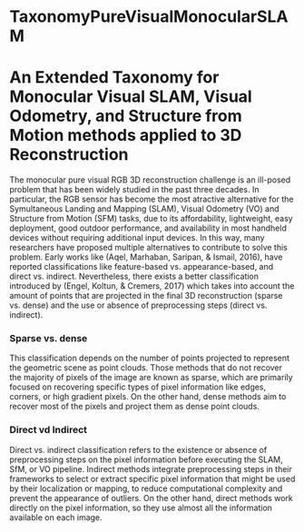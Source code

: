 # TaxonomyPureVisualMonocularSLAM
# An Extended Taxonomy for Monocular Visual SLAM, Visual Odometry, and Structure from Motion methods applied to 3D Reconstruction
The monocular pure visual RGB 3D reconstruction challenge is an ill-posed problem that has been widely studied in the past three decades. In particular, the RGB sensor has become the most atractive alternative for the Symultaneous Landing and Mapping (SLAM), Visual Odometry (VO) and Structure from Motion (SFM) tasks, due to its affordability, lightweight, easy deployment, good outdoor performance, and availability in most handheld devices without requiring additional input devices. In this way, many researchers have proposed multiple alternatives to contribute to solve this problem. Early works like (Aqel, Marhaban, Saripan, & Ismail, 2016), have reported classifications like feature-based vs. appearance-based, and direct vs. indirect. Nevertheless, there exists a better classification introduced by (Engel, Koltun, & Cremers, 2017) which takes into account the amount of points that are projected in the final 3D reconstruction (sparse vs. dense) and the use or absence of preprocessing steps (direct vs. indirect).
### Sparse vs. dense
This classification depends on the number of points projected to represent the geometric scene as point clouds. Those methods that do not recover the majority of pixels of the image are known as sparse, which are primarily focused on recovering specific types of pixel information like edges, corners, or high gradient pixels. On the other hand, dense methods aim to recover most of the pixels and project them as dense point clouds.

### Direct vd Indirect
Direct vs. indirect classification refers to the existence or absence of preprocessing steps on the pixel information before executing the SLAM, SfM, or VO pipeline. Indirect methods integrate preprocessing steps in their frameworks to select or extract specific pixel information that might be used by their localization or mapping, to reduce computational complexity and prevent the appearance of outliers. On the other hand, direct methods work directly on the pixel information, so they use almost all the information available on each image.
